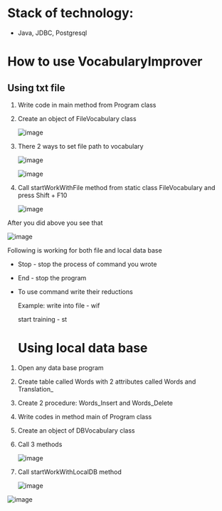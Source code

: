 # Stack of technology:
* Java, JDBC, Postgresql

# How to use VocabularyImprover
## Using txt file
1. Write code in main method from Program class
2. Create an object of FileVocabulary class
   
   ![image](https://github.com/user-attachments/assets/03173879-ea68-495d-8ad4-d3ceaf29d3fc)
 3. There 2 ways to set file path to vocabulary 
  
    ![image](https://github.com/user-attachments/assets/dc19e3b4-9ca1-45ff-a4fb-33194637c71a)
    
    ![image](https://github.com/user-attachments/assets/6d64df17-f76f-4042-b0aa-6b72012929ed)

 4. Call startWorkWithFile method from static class FileVocabulary and press Shift + F10

    ![image](https://github.com/user-attachments/assets/91e93af8-6a6f-4bbe-8984-8ea3359ef64b)

After you did above you see that

![image](https://github.com/user-attachments/assets/10c99100-31b8-44f5-a75a-b4e316e5a694)

Following is working for both file and local data base

* Stop - stop the process of command you wrote
* End - stop the program
* To use command write their reductions
  
  Example: write into file - wif
  
  start training - st

  # Using local data base
  
 1. Open any data base program
  2. Create table called Words with 2 attributes called Words and Translation_
  3. Create 2 procedure: Words_Insert and Words_Delete
  4. Write codes in method main of Program class
  5. Create an object of DBVocabulary class
  6. Call 3 methods

     ![image](https://github.com/user-attachments/assets/ef62daed-6d37-4006-88e0-f4d5966d4786)

7. Call startWorkWithLocalDB method

   ![image](https://github.com/user-attachments/assets/ee6a7415-f7fa-4035-9266-f941bedb99e9)

![image](https://github.com/user-attachments/assets/48b0150c-a902-4eac-9c38-deb64a0afe28)
